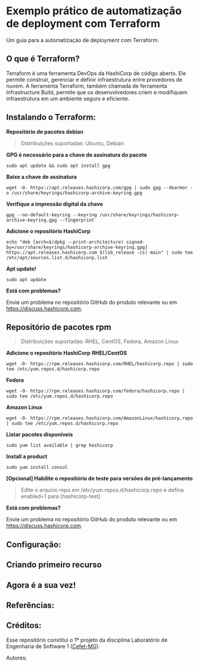 # Exemplo prático de automatização de deployment com Terraform
Um guia para a automatização de deployment com Terraform.

## O que é Terraform?
Terraform é uma ferramenta DevOps da HashiCorp de código aberto. Ele permite construir, gerenciar e definir infraestrutura entre provedores de nuvem. A ferramenta Terraform, também chamada de ferramenta Infrastructure Build, permite que os desenvolvedores criem e modifiquem infraestrutura em um ambiente seguro e eficiente.

## Instalando o Terraform:

**Repositório de pacotes debian**
> Distribuições suportadas: Ubuntu, Debian

**GPG é necessário para a chave de assinatura do pacote**
```
sudo apt update && sudo apt install gpg
```
**Baixe a chave de assinatura**
```
wget -O- https://apt.releases.hashicorp.com/gpg | sudo gpg --dearmor -o /usr/share/keyrings/hashicorp-archive-keyring.gpg
```
**Verifique a impressão digital da chave**
```
gpg --no-default-keyring --keyring /usr/share/keyrings/hashicorp-archive-keyring.gpg --fingerprint
```
**Adicione o repositório HashiCorp**
```
echo "deb [arch=$(dpkg --print-architecture) signed-by=/usr/share/keyrings/hashicorp-archive-keyring.gpg] https://apt.releases.hashicorp.com $(lsb_release -cs) main" | sudo tee /etc/apt/sources.list.d/hashicorp.list
```
**Apt update!**
```
sudo apt update
```
**Está com problemas?**

Envie um problema no repositório GitHub do produto relevante ou em https://discuss.hashicorp.com.

## Repositório de pacotes rpm
> Distribuições suportadas: RHEL, CentOS, Fedora, Amazon Linux

**Adicione o repositório HashiCorp**
**RHEL/CentOS**
```
wget -O- https://rpm.releases.hashicorp.com/RHEL/hashicorp.repo | sudo tee /etc/yum.repos.d/hashicorp.repo
```
**Fedora**
```
wget -O- https://rpm.releases.hashicorp.com/fedora/hashicorp.repo | sudo tee /etc/yum.repos.d/hashicorp.repo
```
**Amazon Linux**
```
wget -O- https://rpm.releases.hashicorp.com/AmazonLinux/hashicorp.repo | sudo tee /etc/yum.repos.d/hashicorp.repo
```
**Listar pacotes disponíveis**
```
sudo yum list available | grep hashicorp
```
**Install a product**
```
sudo yum install consul
```
**[Opcional] Habilite o repositório de teste para versões de pré-lançamento**
> Edite o arquivo repo em /etc/yum.repos.d/hashicorp.repo e defina enabled=1 para [hashicorp-test]

**Está com problemas?**

Envie um problema no repositório GitHub do produto relevante ou em https://discuss.hashicorp.com.

## Configuração:

## Criando primeiro recurso

## Agora é a sua vez!

## Referências:

## Créditos:
Esse repositório constitui o 1º projeto da disciplina Laboratório de Engenharia de Software 1 ([Cefet-MG](https://cefetmg.br)). 

Autores:
